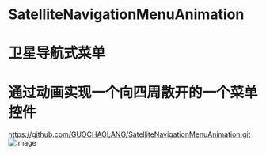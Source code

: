 # SatelliteNavigationMenuAnimation
# 卫星导航式菜单
#
#
# 通过动画实现一个向四周散开的一个菜单控件
https://github.com/GUOCHAOLANG/SatelliteNavigationMenuAnimation.git
![image](https://github.com/GUOCHAOLANG/SatelliteNavigationMenuAnimation/image/one.gif)
